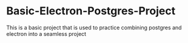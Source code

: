 # Basic-Electron-Postgres-Project
This is a basic project that is used to practice combining postgres and electron into a seamless project
